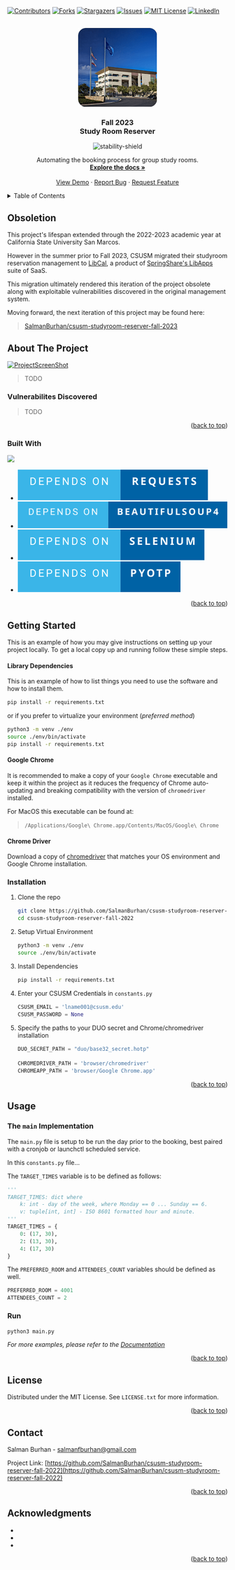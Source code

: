 <!-- Improved compatibility of back to top link: See: https://github.com/othneildrew/Best-README-Template/pull/73 -->
<a name="readme-top"></a>
<!--
*** Thanks for checking out the Best-README-Template. If you have a suggestion
*** that would make this better, please fork the repo and create a pull request
*** or simply open an issue with the tag "enhancement".
*** Don't forget to give the project a star!
*** Thanks again! Now go create something AMAZING! :D
-->



<!-- PROJECT SHIELDS -->
<!--
*** I'm using markdown "reference style" links for readability.
*** Reference links are enclosed in brackets [ ] instead of parentheses ( ).
*** See the bottom of this document for the declaration of the reference variables
*** for contributors-url, forks-url, etc. This is an optional, concise syntax you may use.
*** https://www.markdownguide.org/basic-syntax/#reference-style-links
-->
[![Contributors][contributors-shield]][contributors-url]
[![Forks][forks-shield]][forks-url]
[![Stargazers][stars-shield]][stars-url]
[![Issues][issues-shield]][issues-url]
[![MIT License][license-shield]][license-url]
[![LinkedIn][linkedin-shield]][linkedin-url]


<!-- PROJECT LOGO -->
<br />
<div align="center">
  <a href="https://github.com/SalmanBurhan/csusm-studyroom-reserver-fall-2022">
    <img src="img/kellog-library-rounded.png" alt="Logo" width="180">
  </a>

<h3 align="center">Fall 2023<br/>Study Room Reserver</h3>

![stability-shield]

  <p align="center">
    Automating the booking process for group study rooms.
    <br />
    <a href="https://github.com/SalmanBurhan/csusm-studyroom-reserver-fall-2022"><strong>Explore the docs »</strong></a>
    <br />
    <br />
    <a href="https://github.com/SalmanBurhan/csusm-studyroom-reserver-fall-2022">View Demo</a>
    ·
    <a href="https://github.com/SalmanBurhan/csusm-studyroom-reserver-fall-2022/issues">Report Bug</a>
    ·
    <a href="https://github.com/SalmanBurhan/csusm-studyroom-reserver-fall-2022/issues">Request Feature</a>
  </p>
</div>



<!-- TABLE OF CONTENTS -->
<details>
  <summary>Table of Contents</summary>
  <ol>
    <li>
      <a href="#about-the-project">About The Project</a>
      <ul>
        <li><a href="#built-with">Built With</a></li>
      </ul>
    </li>
    <li>
      <a href="#getting-started">Getting Started</a>
      <ul>
        <li><a href="#prerequisites">Prerequisites</a></li>
        <li><a href="#installation">Installation</a></li>
      </ul>
    </li>
    <li><a href="#usage">Usage</a></li>
    <!--<li><a href="#roadmap">Roadmap</a></li>-->
    <!--<li><a href="#contributing">Contributing</a></li>-->
    <li><a href="#license">License</a></li>
    <li><a href="#contact">Contact</a></li>
    <li><a href="#acknowledgments">Acknowledgments</a></li>
  </ol>
</details>



## Obsoletion
This project's lifespan extended through the 2022-2023 academic year at California State University San Marcos.

However in the summer prior to Fall 2023, CSUSM migrated their studyroom reservation management to [LibCal](https://springshare.com/libcal/), a product of [SpringShare's LibApps](https://springshare.com/index.html) suite of SaaS.

This migration ultimately rendered this iteration of the project obsolete along with exploitable vulnerabilities discovered in the original management system.

Moving forward, the next iteration of this project may be found here:
> [SalmanBurhan/csusm-studyroom-reserver-fall-2023](https://github.com/SalmanBurhan/csusm-studyroom-reserver-fall-2023)
<!-- ABOUT THE PROJECT -->
## About The Project

[![ProjectScreenShot][project-screenshot]](https://example.com)

> TODO

### Vulnerabilites Discovered
> TODO

<p align="right">(<a href="#readme-top">back to top</a>)</p>



### Built With

[<img src="https://ForTheBadge.com/images/badges/made-with-python.svg" width="250">][Python-url]
* [![Requests][RequestsBadge]][Requests-url]
* [![BeautifulSoup4][BeautifulSoup4Badge]][BeautifulSoup-url]
* [![Selenium][SeleniumBadge]][Selenium-url]
* [![PyOTP][PyOTPBadge]][PyOTP-url]

<p align="right">(<a href="#readme-top">back to top</a>)</p>



<!-- GETTING STARTED -->
## Getting Started

This is an example of how you may give instructions on setting up your project locally.
To get a local copy up and running follow these simple steps.

#### Library Dependencies
This is an example of how to list things you need to use the software and how to install them.
```sh
pip install -r requirements.txt
```
or if you prefer to virtualize your environment (*preferred method*)
```sh
python3 -m venv ./env
source ./env/bin/activate
pip install -r requirements.txt
```

#### Google Chrome
It is recommended to make a copy of your `Google Chrome` executable and keep it within the project as it reduces the frequency of Chrome auto-updating and breaking compatibility with the version of `chromedriver` installed.

For MacOS this executable can be found at:
> `/Applications/Google\ Chrome.app/Contents/MacOS/Google\ Chrome`

#### Chrome Driver
Download a copy of [chromedriver](https://chromedriver.chromium.org) that matches your OS environment and Google Chrome installation.


### Installation

1. Clone the repo
   ```sh
   git clone https://github.com/SalmanBurhan/csusm-studyroom-reserver-fall-2022.git
   cd csusm-studyroom-reserver-fall-2022
   ```
2. Setup Virtual Environment
   ```sh
   python3 -m venv ./env
   source ./env/bin/activate
   ```
3. Install Dependencies
   ```sh
   pip install -r requirements.txt
   ```
4. Enter your CSUSM Credentials in `constants.py`
   ```python
   CSUSM_EMAIL = 'lname001@csusm.edu'
   CSUSM_PASSWORD = None
   ```
5. Specify the paths to your DUO secret and Chrome/chromedriver installation
   ```python
   DUO_SECRET_PATH = "duo/base32_secret.hotp"

   CHROMEDRIVER_PATH = 'browser/chromedriver'
   CHROMEAPP_PATH = 'browser/Google Chrome.app'
   ```

<p align="right">(<a href="#readme-top">back to top</a>)</p>



<!-- USAGE EXAMPLES -->
## Usage

### The `main` Implementation
The `main.py` file is setup to be run the day prior to the booking, best paired with a cronjob or launchctl scheduled service.

In this `constants.py` file...

The `TARGET_TIMES` variable is to be defined as follows:

```python
'''
TARGET_TIMES: dict where
    k: int - day of the week, where Monday == 0 ... Sunday == 6.
    v: tuple[int, int] - ISO 8601 formatted hour and minute.
'''
TARGET_TIMES = {
    0: (17, 30),
    2: (13, 30),
    4: (17, 30)
}
```

The `PREFERRED_ROOM` and `ATTENDEES_COUNT` variables should be defined as well.

```python
PREFERRED_ROOM = 4001
ATTENDEES_COUNT = 2
```

### Run

```python
python3 main.py
```

_For more examples, please refer to the [Documentation](https://example.com)_

<p align="right">(<a href="#readme-top">back to top</a>)</p>



<!-- ROADMAP 
## Roadmap

- [ ] Feature 1
- [ ] Feature 2
- [ ] Feature 3
    - [ ] Nested Feature

See the [open issues](https://github.com/SalmanBurhan/csusm-studyroom-reserver-fall-2022/issues) for a full list of proposed features (and known issues).

<p align="right">(<a href="#readme-top">back to top</a>)</p>
-->

<!-- CONTRIBUTING
## Contributing

Contributions are what make the open source community such an amazing place to learn, inspire, and create. Any contributions you make are **greatly appreciated**.

If you have a suggestion that would make this better, please fork the repo and create a pull request. You can also simply open an issue with the tag "enhancement".
Don't forget to give the project a star! Thanks again!

1. Fork the Project
2. Create your Feature Branch (`git checkout -b feature/AmazingFeature`)
3. Commit your Changes (`git commit -m 'Add some AmazingFeature'`)
4. Push to the Branch (`git push origin feature/AmazingFeature`)
5. Open a Pull Request

<p align="right">(<a href="#readme-top">back to top</a>)</p>
-->


<!-- LICENSE -->
## License

Distributed under the MIT License. See `LICENSE.txt` for more information.

<p align="right">(<a href="#readme-top">back to top</a>)</p>



<!-- CONTACT -->
## Contact

Salman Burhan - [salmanfburhan@gmail.com](mailto:salmanfburhan@gmail.com)

Project Link: [https://github.com/SalmanBurhan/csusm-studyroom-reserver-fall-2022](https://github.com/SalmanBurhan/csusm-studyroom-reserver-fall-2022)

<p align="right">(<a href="#readme-top">back to top</a>)</p>



<!-- ACKNOWLEDGMENTS -->
## Acknowledgments

* []()
* []()
* []()

<p align="right">(<a href="#readme-top">back to top</a>)</p>



<!-- MARKDOWN LINKS & IMAGES -->
<!-- https://www.markdownguide.org/basic-syntax/#reference-style-links -->

[stability-shield]: https://img.shields.io/badge/stability-obsolete-red?style=for-the-badge

[contributors-shield]: https://img.shields.io/github/contributors/SalmanBurhan/csusm-studyroom-reserver-fall-2022.svg?style=for-the-badge
[contributors-url]: https://github.com/SalmanBurhan/csusm-studyroom-reserver-fall-2022/graphs/contributors

[forks-shield]: https://img.shields.io/github/forks/SalmanBurhan/csusm-studyroom-reserver-fall-2022?style=for-the-badge
[forks-url]: https://github.com/SalmanBurhan/csusm-studyroom-reserver-fall-2022/network/members

[stars-shield]: https://img.shields.io/github/stars/SalmanBurhan/csusm-studyroom-reserver-fall-2022.svg?style=for-the-badge
[stars-url]: https://github.com/SalmanBurhan/csusm-studyroom-reserver-fall-2022/stargazers

[issues-shield]: https://img.shields.io/github/issues/SalmanBurhan/csusm-studyroom-reserver-fall-2022.svg?style=for-the-badge
[issues-url]: https://github.com/SalmanBurhan/csusm-studyroom-reserver-fall-2022/issues

[license-shield]: https://img.shields.io/github/license/SalmanBurhan/csusm-studyroom-reserver-fall-2022.svg?style=for-the-badge
[license-url]: https://github.com/SalmanBurhan/csusm-studyroom-reserver-fall-2022/blob/master/LICENSE.txt

[linkedin-shield]: https://img.shields.io/badge/-LinkedIn-black.svg?style=for-the-badge&logo=linkedin&colorB=555
[linkedin-url]: https://linkedin.com/in/salmanburhan/

[project-screenshot]: images/screenshot.png

[Python-url]: https://www.python.org/
[Requests-url]: https://pypi.org/project/requests/
[BeautifulSoup-url]: https://pypi.org/project/beautifulsoup4/
[Selenium-url]: https://pypi.org/project/selenium/
[PyOTP-url]: https://pypi.org/project/pyotp/

[RequestsBadge]: img/requests.svg
[BeautifulSoup4Badge]: img/beautifulsoup4.svg
[SeleniumBadge]: img/selenium.svg
[PyOTPBadge]: img/pyotp.svg